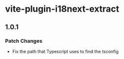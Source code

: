 # vite-plugin-i18next-extract

## 1.0.1

### Patch Changes

- Fix the path that Typescript uses to find the tsconfig
